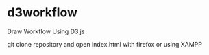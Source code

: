 # d3workflow
Draw Workflow Using D3.js

git clone repository and open index.html with firefox or using XAMPP

